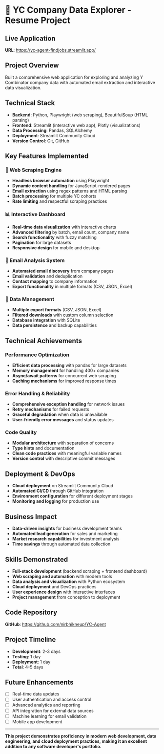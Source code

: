 # 🚀 YC Company Data Explorer - Resume Project

## **Live Application**
**URL**: https://yc-agent-findjobs.streamlit.app/

## **Project Overview**
Built a comprehensive web application for exploring and analyzing Y Combinator company data with automated email extraction and interactive data visualization.

## **Technical Stack**
- **Backend**: Python, Playwright (web scraping), BeautifulSoup (HTML parsing)
- **Frontend**: Streamlit (interactive web app), Plotly (visualizations)
- **Data Processing**: Pandas, SQLAlchemy
- **Deployment**: Streamlit Community Cloud
- **Version Control**: Git, GitHub

## **Key Features Implemented**

### 🔧 **Web Scraping Engine**
- **Headless browser automation** using Playwright
- **Dynamic content handling** for JavaScript-rendered pages
- **Email extraction** using regex patterns and HTML parsing
- **Batch processing** for multiple YC cohorts
- **Rate limiting** and respectful scraping practices

### 📊 **Interactive Dashboard**
- **Real-time data visualization** with interactive charts
- **Advanced filtering** by batch, email count, company name
- **Search functionality** with fuzzy matching
- **Pagination** for large datasets
- **Responsive design** for mobile and desktop

### 📧 **Email Analysis System**
- **Automated email discovery** from company pages
- **Email validation** and deduplication
- **Contact mapping** to company information
- **Export functionality** in multiple formats (CSV, JSON, Excel)

### 💾 **Data Management**
- **Multiple export formats** (CSV, JSON, Excel)
- **Filtered downloads** with custom column selection
- **Database integration** with SQLite
- **Data persistence** and backup capabilities

## **Technical Achievements**

### **Performance Optimization**
- **Efficient data processing** with pandas for large datasets
- **Memory management** for handling 400+ companies
- **Async/await patterns** for concurrent web scraping
- **Caching mechanisms** for improved response times

### **Error Handling & Reliability**
- **Comprehensive exception handling** for network issues
- **Retry mechanisms** for failed requests
- **Graceful degradation** when data is unavailable
- **User-friendly error messages** and status updates

### **Code Quality**
- **Modular architecture** with separation of concerns
- **Type hints** and documentation
- **Clean code practices** with meaningful variable names
- **Version control** with descriptive commit messages

## **Deployment & DevOps**
- **Cloud deployment** on Streamlit Community Cloud
- **Automated CI/CD** through GitHub integration
- **Environment configuration** for different deployment stages
- **Monitoring and logging** for production use

## **Business Impact**
- **Data-driven insights** for business development teams
- **Automated lead generation** for sales and marketing
- **Market research capabilities** for investment analysis
- **Time savings** through automated data collection

## **Skills Demonstrated**
- **Full-stack development** (backend scraping + frontend dashboard)
- **Web scraping and automation** with modern tools
- **Data analysis and visualization** with Python ecosystem
- **Cloud deployment** and DevOps practices
- **User experience design** with interactive interfaces
- **Project management** from conception to deployment

## **Code Repository**
**GitHub**: https://github.com/nirbhikneup/YC-Agent

## **Project Timeline**
- **Development**: 2-3 days
- **Testing**: 1 day
- **Deployment**: 1 day
- **Total**: 4-5 days

## **Future Enhancements**
- [ ] Real-time data updates
- [ ] User authentication and access control
- [ ] Advanced analytics and reporting
- [ ] API integration for external data sources
- [ ] Machine learning for email validation
- [ ] Mobile app development

---

**This project demonstrates proficiency in modern web development, data engineering, and cloud deployment practices, making it an excellent addition to any software developer's portfolio.**

